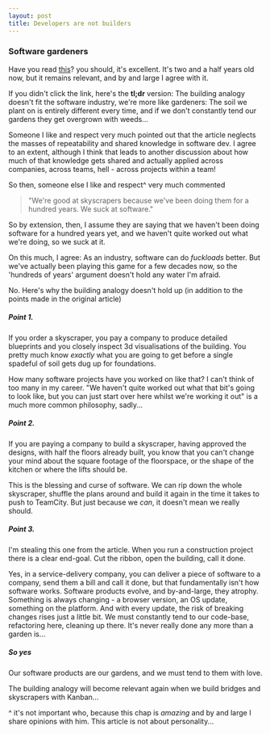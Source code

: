 ```yaml
---
layout: post
title: Developers are not builders
---
```


### Software gardeners

Have you read [this](http://www.chrisaitchison.com/2011/05/03/you-are-not-a-software-engineer/)? you should, it's excellent. It's two and a half years old now, but it remains relevant, and by and large I agree with it.

If you didn't click the link, here's the **tl;dr** version: The building analogy doesn't fit the software industry, we're more like gardeners: The soil we plant on is entirely different every time, and if we don't constantly tend our gardens they get overgrown with weeds...

Someone I like and respect very much pointed out that the article neglects the masses of repeatability and shared knowledge in software dev. I agree to an extent, although I think that leads to another discussion about how much of that knowledge gets shared and actually applied across companies, across teams, hell - across projects within a team!

So then, someone else I like and respect^ very much commented 

> "We're good at skyscrapers because we've been doing them for a hundred years. We suck at software."

So by extension, then, I assume they are saying that we haven't been doing software for a hundred years yet, and we haven't quite worked out what we're doing, so we suck at it.

On this much, I agree: As an industry, software can do *fuckloads* better. But we've actually been playing this game for a few decades now, so the 'hundreds of years' argument doesn't hold any water I'm afraid.

No. Here's why the building analogy doesn't hold up (in addition to the points made in the original article)

##### Point 1.
If you order a skyscraper, you pay a company to produce detailed blueprints and you closely inspect 3d visualisations of the building. You pretty much know *exactly* what you are going to get before a single spadeful of soil gets dug up for foundations.

How many software projects have you worked on like that? I can't think of too many in my career. "We haven't quite worked out what that bit's going to look like, but you can just start over here whilst we're working it out" is a much more common philosophy, sadly...

##### Point 2.
If you are paying a company to build a skyscraper, having approved the designs, with half the floors already built, you know that you can't change your mind about the square footage of the floorspace, or the shape of the kitchen or where the lifts should be. 

This is the blessing and curse of software. We can rip down the whole skyscraper, shuffle the plans around and build it again in the time it takes to push to TeamCity. But just because we *can*, it doesn't mean we really should.


##### Point 3.
I'm stealing this one from the article. When you run a construction project there is a clear end-goal. Cut the ribbon, open the building, call it done.

Yes, in a service-delivery company, you can deliver a piece of software to a company, send them a bill and call it done, but that fundamentally isn't how software works. Software products evolve, and by-and-large, they atrophy. Something is always changing - a browser version, an OS update, something on the platform. And with every update, the risk of breaking changes rises just a little bit. We must constantly tend to our code-base, refactoring here, cleaning up there. It's never really done any more than a garden is...

##### So yes
Our software products are our gardens, and we must tend to them with love.

The building analogy will become relevant again when we build bridges and skyscrapers with Kanban...





^ it's not important who, because this chap is *amazing* and by and large I share opinions with him. This article is not about personality...

